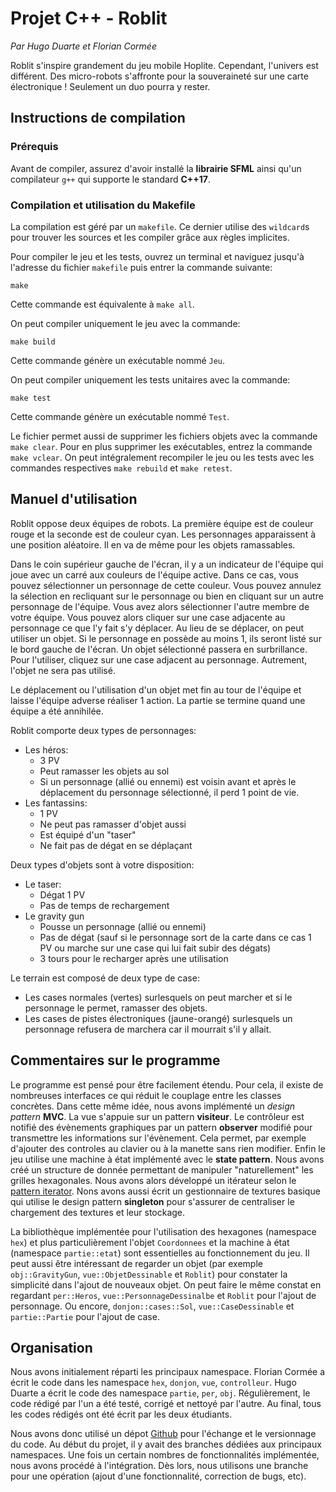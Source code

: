 # Projet C++ - Roblit

*Par Hugo Duarte et Florian Cormée*

Roblit s'inspire grandement du jeu mobile Hoplite. Cependant, l'univers est différent. Des micro-robots s'affronte pour la souveraineté sur une carte électronique ! Seulement un duo pourra y rester.

## Instructions de compilation

### Prérequis

Avant de compiler, assurez d'avoir installé la **librairie SFML** ainsi qu'un compilateur `g++` qui supporte le standard **C++17**.

### Compilation et utilisation du Makefile

La compilation est géré par un `makefile`. Ce dernier utilise des `wildcard`s pour trouver les sources et les compiler grâce aux règles implicites.

Pour compiler le jeu et les tests, ouvrez un terminal et naviguez jusqu'à l'adresse du fichier `makefile` puis entrer la commande suivante:

```
make
```

Cette commande est équivalente à `make all`.

On peut compiler uniquement le jeu avec la commande:

```
make build
```

Cette commande génère un exécutable nommé `Jeu`.

On peut compiler uniquement les tests unitaires avec la commande:

```
make test
```

Cette commande génère un exécutable nommé `Test`.

Le fichier permet aussi de supprimer les fichiers objets avec la commande `make clear`. Pour en plus supprimer les exécutables, entrez la commande `make vclear`. On peut intégralement recompiler le jeu ou les tests avec les commandes respectives `make rebuild` et `make retest`.

## Manuel d'utilisation

Roblit oppose deux équipes de robots. La première équipe est de couleur rouge et la seconde est de couleur cyan. Les personnages apparaissent à une position aléatoire. Il en va de même pour les objets ramassables.

Dans le coin supérieur gauche de l'écran, il y a un indicateur de l'équipe qui
joue avec un carré aux couleurs de l'équipe active. Dans ce cas, vous pouvez
sélectionner un personnage de cette couleur. Vous pouvez annulez la sélection en recliquant sur le personnage ou bien en cliquant sur un autre personnage de l'équipe. Vous avez alors sélectionner l'autre membre de votre équipe. Vous pouvez alors cliquer sur une case adjacente au personnage ce que l'y fait s'y déplacer. Au lieu de se déplacer, on peut utiliser un objet. Si le personnage en possède au moins 1, ils seront listé sur le bord gauche de l'écran. Un objet sélectionné passera en surbrillance. Pour l'utiliser, cliquez sur une case adjacent au personnage. Autrement, l'objet ne sera pas utilisé.

Le déplacement ou l'utilisation d'un objet met fin au tour de l'équipe et laisse l'équipe adverse réaliser 1 action. La partie se termine quand une équipe a été annihilée.

Roblit comporte deux types de personnages:

- Les héros:
  - 3 PV
  - Peut ramasser les objets au sol
  - Si un personnage (allié ou ennemi) est voisin avant et après le déplacement du personnage sélectionné, il perd 1 point de vie.
- Les fantassins:
  - 1 PV
  - Ne peut pas ramasser d'objet aussi
  - Est équipé d'un "taser"
  - Ne fait pas de dégat en se déplaçant

Deux types d'objets sont à votre disposition:

- Le taser:
  - Dégat 1 PV
  - Pas de temps de rechargement
- Le gravity gun
  - Pousse un personnage (allié ou ennemi)
  - Pas de dégat (sauf si le personnage sort de la carte dans ce cas 1 PV ou marche sur une case qui lui fait subir des dégats)
  - 3 tours pour le recharger après une utilisation

Le terrain est composé de deux type de case:

- Les cases normales (vertes) surlesquels on peut marcher et si le personnage le permet, ramasser des objets.
- Les cases de pistes électroniques (jaune-orangé) surlesquels un personnage refusera de marchera car il mourrait s'il y allait.

## Commentaires sur le programme

Le programme est pensé pour être facilement étendu. Pour cela, il existe de nombreuses interfaces ce qui réduit le couplage entre les classes concrètes. Dans cette même idée, nous avons implémenté un *design pattern* **MVC**. La vue s'appuie sur un pattern **visiteur**. Le contrôleur est notifié des évènements graphiques par un pattern **observer** modifié pour transmettre les informations sur l'évènement. Cela permet, par exemple d'ajouter des controles au clavier ou à la manette sans rien modifier. Enfin le jeu utilise une machine à état implémenté avec le **state pattern**. Nous avons créé un structure de donnée permettant de manipuler "naturellement" les grilles hexagonales. Nous avons alors développé un itérateur selon le [pattern iterator](https://upload.wikimedia.org/wikipedia/commons/thumb/1/13/Iterator_UML_class_diagram.svg/500px-Iterator_UML_class_diagram.svg.png). Nons avons aussi écrit un gestionnaire de textures basique qui utilise le design pattern **singleton** pour s'assurer de centraliser le chargement des textures et leur stockage.

La bibliothèque implémentée pour l'utilisation des hexagones (namespace `hex`) et plus particulièrement l'objet `Coordonnees` et la machine à état (namespace `partie::etat`) sont essentielles au fonctionnement du jeu. Il peut aussi être intéressant de regarder un objet (par exemple `obj::GravityGun`, `vue::ObjetDessinable` et `Roblit`) pour constater la simplicité dans l'ajout de nouveaux objet. On peut faire le même constat en regardant `per::Heros`, `vue::PersonnageDessinalbe` et `Roblit` pour l'ajout de personnage. Ou encore, `donjon::cases::Sol`, `vue::CaseDessinable` et `partie::Partie` pour l'ajout de case.

## Organisation

Nous avons initialement réparti les principaux namespace. Florian Cormée a écrit le code dans les namespace `hex`, `donjon`, `vue`, `controlleur`. Hugo Duarte a écrit le code des namespace `partie`, `per`, `obj`. Régulièrement, le code rédigé par l'un a été testé, corrigé et nettoyé par l'autre. Au final, tous les codes rédigés ont été écrit par les deux étudiants.

Nous avons donc utilisé un dépot [Github](https://github.com/Bacmel/ProjetCpp) pour l'échange et le versionnage du code. Au début du projet, il y avait des branches dédiées aux principaux namespaces. Une fois un certain nombres de fonctionnalités implémentée, nous avons procédé à l'intégration. Dès lors, nous utilisons une branche pour une opération (ajout d'une fonctionnalité, correction de bugs, etc).
